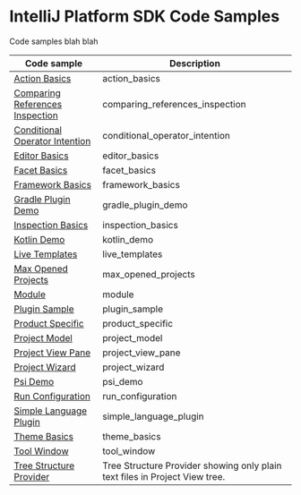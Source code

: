 IntelliJ Platform SDK Code Samples
=======

Code samples blah blah

| Code sample | Description |
| ----------- | ----------- |
| [Action Basics](./action_basics/README.md) | action_basics |
| [Comparing References Inspection](./comparing_references_inspection/README.md) | comparing_references_inspection |
| [Conditional Operator Intention](./conditional_operator_intention/README.md) | conditional_operator_intention |
| [Editor Basics](./editor_basics/README.md) | editor_basics |
| [Facet Basics](./facet_basics/README.md) | facet_basics |
| [Framework Basics](./framework_basics/README.md) | framework_basics |
| [Gradle Plugin Demo](./gradle_plugin_demo/README.md) | gradle_plugin_demo |
| [Inspection Basics](./inspection_basics/README.md) | inspection_basics |
| [Kotlin Demo](./kotlin_demo/README.md) | kotlin_demo |
| [Live Templates](./live_templates/README.md) | live_templates |
| [Max Opened Projects](./max_opened_projects/README.md) | max_opened_projects |
| [Module](./module/README.md) | module |
| [Plugin Sample](./plugin_sample/README.md) | plugin_sample |
| [Product Specific](./product_specific/README.md) | product_specific |
| [Project Model](./project_model/README.md) | project_model |
| [Project View Pane](./project_view_pane/README.md) | project_view_pane |
| [Project Wizard](./project_wizard/README.md) | project_wizard |
| [Psi Demo](./psi_demo/README.md) | psi_demo |
| [Run Configuration](./run_configuration/README.md) | run_configuration |
| [Simple Language Plugin](./simple_language_plugin/README.md) | simple_language_plugin |
| [Theme Basics](./theme_basics/README.md) | theme_basics |
| [Tool Window](./tool_window/README.md) | tool_window |
| [Tree Structure Provider](./tree_structure_provider/README.md) | Tree Structure Provider showing only plain text files in Project View tree. |
